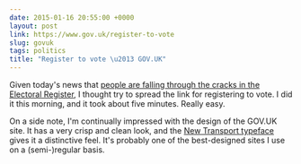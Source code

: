 ```yaml
---
date: 2015-01-16 20:55:00 +0000
layout: post
link: https://www.gov.uk/register-to-vote
slug: govuk
tags: politics
title: "Register to vote \u2013 GOV.UK"
---
```


Given today's news that [people are falling through the cracks in the Electoral Register][1], I thought try to spread the link for registering to vote. I did it this morning, and it took about five minutes. Really easy.

On a side note, I'm continually impressed with the design of the GOV.UK site. It has a very crisp and clean look, and the [New Transport typeface][2] gives it a distinctive feel. It's probably one of the best-designed sites I use on a (semi-)regular basis.

[1]: http://www.bbc.co.uk/news/uk-politics-30842676
[2]: https://gds.blog.gov.uk/2012/07/05/a-few-notes-on-typography/
